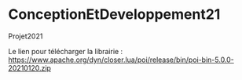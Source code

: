 # ConceptionEtDeveloppement21
Projet2021

Le lien pour télécharger la librairie : https://www.apache.org/dyn/closer.lua/poi/release/bin/poi-bin-5.0.0-20210120.zip
